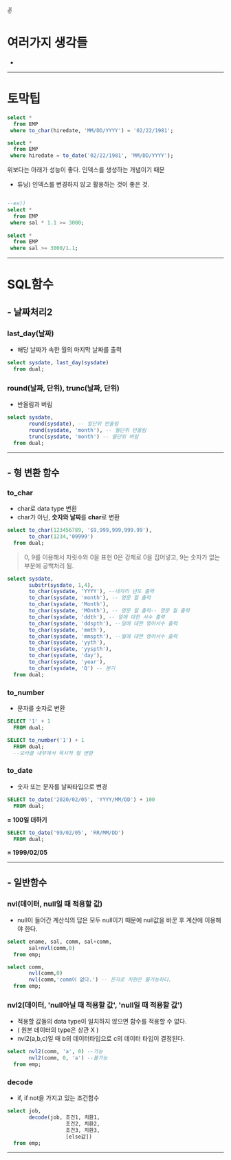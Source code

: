 :v:
# 여러가지 생각들


- 

---
# 토막팁
```sql
select *
  from EMP
 where to_char(hiredate, 'MM/DD/YYYY') = '02/22/1981';

select *
  from EMP
 where hiredate = to_date('02/22/1981', 'MM/DD/YYYY');
 ```
 위보다는 아래가 성능이 좋다.
 인덱스를 생성하는 개념이기 때문
 - 튜닝) 인덱스를 변경하지 않고 활용하는 것이 좋은 것.

 ```sql

--ex))
select *
   from EMP
  where sal * 1.1 >= 3000;
  
select *
   from EMP
  where sal >= 3000/1.1;
 ```



---

# SQL함수
## - 날짜처리2
### last_day(날짜)
- 해당 날짜가 속한 월의 마지막 날짜를 출력

```sql
select sysdate, last_day(sysdate)
  from dual;
  ```

### round(날짜, 단위), trunc(날짜, 단위)
- 반올림과 버림
```sql
select sysdate,
       round(sysdate), -- 일단위 반올림
       round(sysdate, 'month'), -- 월단위 반올림
       trunc(sysdate, 'month') -- 월단위 버림
  from dual;
```
---
## - 형 변환 함수

### to_char

- char로 data type 변환
- char가 아닌, **숫자와 날짜**를 **char**로 변환

```sql
select to_char(123456789, '$9,999,999,999.99'),
       to_char(1234,'09999')
  from dual;
```
> 0, 9를 이용해서 자릿수와 0을 표현
0은 강제로 0을 집어넣고, 9는 숫자가 없는 부분에 공백처리 됨.

```sql
select sysdate,
       substr(sysdate, 1,4),
       to_char(sysdate, 'YYYY'), --네자리 년도 출력
       to_char(sysdate, 'month'), -- 영문 월 출력
       to_char(sysdate, 'Month'), 
       to_char(sysdate, 'MOnth'), -- 영문 월 출력-- 영문 월 출력
       to_char(sysdate, 'ddth'), -- 일에 대한 서수 출력
       to_char(sysdate, 'ddspth'), --일에 대한 영어서수 출력
       to_char(sysdate, 'mmth'),
       to_char(sysdate, 'mmspth'), --월에 대한 영어서수 출력
       to_char(sysdate, 'yyth'),
       to_char(sysdate, 'yyspth'),
       to_char(sysdate, 'day'),
       to_char(sysdate, 'year'),
       to_char(sysdate, 'Q') -- 분기
  from dual;
```

### to_number
- 문자를 숫자로 변환
```sql
SELECT '1' + 1
  FROM dual;
```

```sql
SELECT to_number('1') + 1
  FROM dual;
  --오라클 내부에서 묵시적 형 변환
```
### to_date
- 숫자 또는 문자를 날짜타입으로 변경

```sql
SELECT to_date('2020/02/05', 'YYYY/MM/DD') + 100
  FROM dual;
```
**= 100일 더하기**
```sql
SELECT to_date('99/02/05', 'RR/MM/DD')
  FROM dual;
```
**= 1999/02/05**

---

## - 일반함수
### nvl(데이터, null일 때 적용할 값)
- null이 들어간 계산식의 답은 모두 null이기 때문에 null값을 바꾼 후 계산에 이용해야 한다.

```sql
select ename, sal, comm, sal+comm, 
       sal+nvl(comm,0)
  from emp;
```

```sql
select comm,
       nvl(comm,0)
       nvl(comm,'comm이 없다.') -- 문자로 치환은 불가능하다.
  from emp;
  ```

### nvl2(데이터, 'null아닐 때 적용할 값', 'null일 때 적용할 값')
- 적용할 값들의 data type이 일치하지 않으면 함수를 적용할 수 없다. 
- ( 원본 데이터의 type은 상관 X )
- nvl2(a,b,c)일 때 b의 데이터타입으로 c의 데이터 타입이 결정된다.
```sql
select nvl2(comm, 'a', 0) --가능
       nvl2(comm, 0, 'a') --불가능
  from emp;
  ```
### decode
- if, if not을 가지고 있는 조건함수
```sql
select job, 
       decode(job, 조건1, 치환1,
                   조건2, 치환2,
                   조건3, 치환3,
                   [else값])
  from emp;
  ```

                 

----

